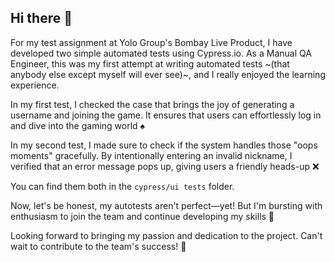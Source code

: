 ## Hi there :wave:

For my test assignment at Yolo Group's Bombay Live Product, I have developed two simple automated tests using Cypress.io. As a Manual QA Engineer, this was my first attempt at writing automated tests  ~(that anybody else except myself will ever see)~, and I really enjoyed the learning experience.

In my first test, I checked the case that brings the joy of generating a username and joining the game. It ensures that users can effortlessly log in and dive into the gaming world :spades:

In my second test, I made sure to check if the system handles those "oops moments" gracefully. By intentionally entering an invalid nickname, I verified that an error message pops up, giving users a friendly heads-up :x:

You can find them both in the `cypress/ui tests` folder.

Now, let's be honest, my autotests aren't perfect—yet! But I'm bursting with enthusiasm to join the team and continue developing my skills 🚀

Looking forward to bringing my passion and dedication to the project. Can't wait to contribute to the team's success! 🎉
